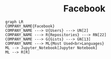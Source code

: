 <h1 align="center">Facebook</h1>

```mermaid
graph LR
COMPANY_NAME{Facebook}
COMPANY_NAME ---> U{Users} ---> UN[2]
COMPANY_NAME ---> R{Repositories} ---> RN[22]
COMPANY_NAME ---> G{Gists} ---> GN[13]
COMPANY_NAME ---> ML{Most Used<br>Languages}
ML --> Jupyter_Notebook[Jupyter Notebook]
ML --> R[R]
```
